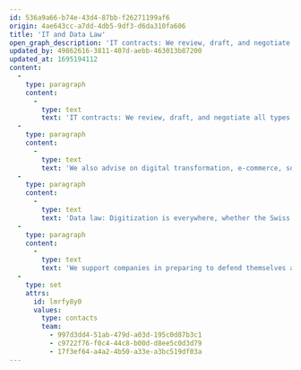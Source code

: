 ```yaml
---
id: 536a9a66-b74e-43d4-87bb-f26271199af6
origin: 4ae643cc-a7dd-4db5-9df3-d6da310fa606
title: 'IT and Data Law'
open_graph_description: 'IT contracts: We review, draft, and negotiate all types of contracts in the technology industry – outsourcing (including BPO and labor aspects), cloud (including SaaS, IaaS, PaaS), software licensing (including open source & apps), hosting, integration, implementation, infrastructure, consulting, technology transfer (including R&D, H2020), procurement & sourcing, etc.'
updated_by: 49862616-3811-407d-aebb-463013b87200
updated_at: 1695194112
content:
  -
    type: paragraph
    content:
      -
        type: text
        text: 'IT contracts: We review, draft, and negotiate all types of contracts in the technology industry – outsourcing (including BPO and labor aspects), cloud (including SaaS, IaaS, PaaS), software licensing (including open source & apps), hosting, integration, implementation, infrastructure, consulting, technology transfer (including R&D, H2020), procurement & sourcing, etc.'
  -
    type: paragraph
    content:
      -
        type: text
        text: 'We also advise on digital transformation, e-commerce, social media, artificial intelligence (AI) and other emerging technologies, including Internet of Things (IoT), e-health, smart health, MedTech, LegalTech, FinTech, blockchain, non-fungible tokens (NFTs), virtual reality (VR), augmented reality (AR), mixed reality (MR), metaverse, big data analytics, predictive maintenance, quantum computing, etc.'
  -
    type: paragraph
    content:
      -
        type: text
        text: 'Data law: Digitization is everywhere, whether the Swiss Federal Act on Data Protection (FADP), the European General Data Protection Regulation (GDPR) or other laws related to information and data – we advise on all aspects of the content industry. We help with all aspects of the protection, use, marketing and monetization of data and other information, as well as the development, evaluation, implementation and monitoring of data protection management programs.'
  -
    type: paragraph
    content:
      -
        type: text
        text: 'We support companies in preparing to defend themselves against a cyberattack (e.g., creating a plan for coping with and recovering from a cyberattack) and in dealing with all types of IT security incidents.'
  -
    type: set
    attrs:
      id: lmrfy8y0
      values:
        type: contacts
        team:
          - 997d3dd4-51ab-479d-a03d-195c0d87b3c1
          - c9722f76-f0c4-44c8-b00d-d8ee5c0d3d79
          - 17f3ef64-a4a2-4b50-a33e-a3bc519df03a
---
```

